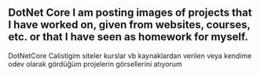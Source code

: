 DotNet Core I am posting images of projects that I have worked on, given from websites, courses, etc. or that I have seen as homework for myself.
--------------------------------------
DotNetCore Calistigim siteler kurslar vb kaynaklardan verilen veya kendime odev olarak gördüğüm projelerin görsellerini atıyorum
